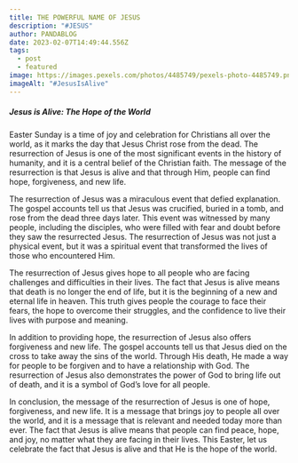 ```yaml
---
title: THE POWERFUL NAME OF JESUS
description: "#JESUS"
author: PANDABLOG
date: 2023-02-07T14:49:44.556Z
tags:
  - post
  - featured
image: https://images.pexels.com/photos/4485749/pexels-photo-4485749.png?auto=compress&cs=tinysrgb&w=1260&h=750&dpr=1
imageAlt: "#JesusIsAlive"
---
```

##### **Jesus is Alive: The Hope of the World**

Easter Sunday is a time of joy and celebration for Christians all over the world, as it marks the day that Jesus Christ rose from the dead. The resurrection of Jesus is one of the most significant events in the history of humanity, and it is a central belief of the Christian faith. The message of the resurrection is that Jesus is alive and that through Him, people can find hope, forgiveness, and new life.

The resurrection of Jesus was a miraculous event that defied explanation. The gospel accounts tell us that Jesus was crucified, buried in a tomb, and rose from the dead three days later. This event was witnessed by many people, including the disciples, who were filled with fear and doubt before they saw the resurrected Jesus. The resurrection of Jesus was not just a physical event, but it was a spiritual event that transformed the lives of those who encountered Him.

The resurrection of Jesus gives hope to all people who are facing challenges and difficulties in their lives. The fact that Jesus is alive means that death is no longer the end of life, but it is the beginning of a new and eternal life in heaven. This truth gives people the courage to face their fears, the hope to overcome their struggles, and the confidence to live their lives with purpose and meaning.

In addition to providing hope, the resurrection of Jesus also offers forgiveness and new life. The gospel accounts tell us that Jesus died on the cross to take away the sins of the world. Through His death, He made a way for people to be forgiven and to have a relationship with God. The resurrection of Jesus also demonstrates the power of God to bring life out of death, and it is a symbol of God’s love for all people.

In conclusion, the message of the resurrection of Jesus is one of hope, forgiveness, and new life. It is a message that brings joy to people all over the world, and it is a message that is relevant and needed today more than ever. The fact that Jesus is alive means that people can find peace, hope, and joy, no matter what they are facing in their lives. This Easter, let us celebrate the fact that Jesus is alive and that He is the hope of the world.

![#JesusIsAlive](data:image/svg+xml,%3csvg%20xmlns=%27http://www.w3.org/2000/svg%27%20version=%271.1%27%20width=%2730%27%20height=%2730%27/%3e)